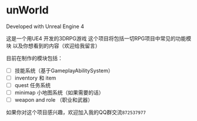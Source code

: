 # unWorld

Developed with Unreal Engine 4

这是一个用UE4 开发的3DRPG游戏
这个项目将包括一切RPG项目中常见的功能模块
以及你想看到的内容（欢迎给我留言）

目前在制作的模块包括：

- [ ] 技能系统（基于GameplayAbilitySystem）
- [ ] inventory 和 item
- [ ] quest 任务系统
- [ ] minimap 小地图系统（如果需要的话）
- [ ] weapon and role （职业和武器）

如果你对这个项目感兴趣，欢迎加入我的QQ群交流`872537977`